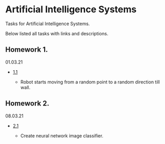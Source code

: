 # Artificial Intelligence Systems

Tasks for Artificial Intelligence Systems.

Below listed all tasks with links and descriptions.

## Homework 1. 
01.03.21

- [1.1]()

    - Robot starts moving from a random point to a random direction till wall.

## Homework 2. 
08.03.21

- [2.1]()

    - Create neural network image classifier.
